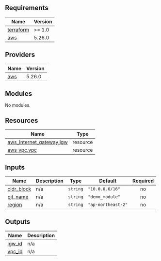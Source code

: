 <!-- BEGIN_TF_DOCS -->
## Requirements

| Name | Version |
|------|---------|
| <a name="requirement_terraform"></a> [terraform](#requirement\_terraform) | >= 1.0 |
| <a name="requirement_aws"></a> [aws](#requirement\_aws) | 5.26.0 |

## Providers

| Name | Version |
|------|---------|
| <a name="provider_aws"></a> [aws](#provider\_aws) | 5.26.0 |

## Modules

No modules.

## Resources

| Name | Type |
|------|------|
| [aws_internet_gateway.igw](https://registry.terraform.io/providers/hashicorp/aws/5.26.0/docs/resources/internet_gateway) | resource |
| [aws_vpc.vpc](https://registry.terraform.io/providers/hashicorp/aws/5.26.0/docs/resources/vpc) | resource |

## Inputs

| Name | Description | Type | Default | Required |
|------|-------------|------|---------|:--------:|
| <a name="input_cidr_block"></a> [cidr\_block](#input\_cidr\_block) | n/a | `string` | `"10.0.0.0/16"` | no |
| <a name="input_pjt_name"></a> [pjt\_name](#input\_pjt\_name) | n/a | `string` | `"demo_module"` | no |
| <a name="input_region"></a> [region](#input\_region) | n/a | `string` | `"ap-northeast-2"` | no |

## Outputs

| Name | Description |
|------|-------------|
| <a name="output_igw_id"></a> [igw\_id](#output\_igw\_id) | n/a |
| <a name="output_vpc_id"></a> [vpc\_id](#output\_vpc\_id) | n/a |
<!-- END_TF_DOCS -->